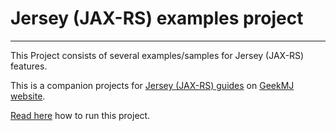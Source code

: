 # Jersey (JAX-RS) examples project
----

This Project consists of several examples/samples for Jersey (JAX-RS) features.

This is a companion projects for [Jersey (JAX-RS) guides](http://www.geekmj.in/guides/jersey-restful-web-services-development-guides-196/) on [GeekMJ website](www.geekmj.in).

[Read here](http://www.geekmj.in/jersey/jersey-spring-boot-quick-starter-guide-198/) how to run this project.
